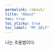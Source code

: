 ```yaml
---
permalink: /about/
title: "About"
toc: true
toc_sticky: true
toc_label: "MY SELF"
---
```


나는 조용범이다.